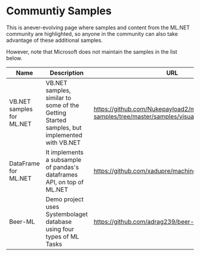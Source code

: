 # Communtiy Samples

This is anever-evolving page where samples and content from the ML.NET community are highlighted, so anyone in the community can also take advantage of these additional samples.

However, note that Microsoft does not maintain the samples in the list below.
 
| Name                                | Description                                                                                 | URL                                                                                     | API status                                                               | Owner                       |
|-------------------------------------|---------------------------------------------------------------------------------------------|-----------------------------------------------------------------------------------------|--------------------------------------------------------------------------|-----------------------------|
| VB.NET samples for ML.NET           | VB.NET samples, similar to some of the Getting Started samples, but implemented with VB.NET | https://github.com/Nukepayload2/machinelearning-samples/tree/master/samples/visualbasic | Deprecated LearningPipeline API Needs to be updated to the "Dynamic API" | Kudos for Nukepayload2      |
| DataFrame for ML.NET                | It implements a subsample of  pandas's dataframes API, on top of ML.NET                     | https://github.com/xadupre/machinelearning_dataframe                                    |                                                                          | Xavier Dupré xadupre [MSFT] |
| Beer-ML | Demo project uses Systembolaget database using four types of ML Tasks                              | https://github.com/adrag239/beer-ml                                                     | Deprecated LearningPipeline API Needs to be updated to the "Dynamic API"  | Alexander Dragunov adrag239 | 

